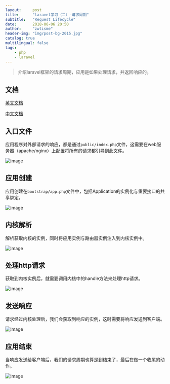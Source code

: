 ```yaml
---
layout:     post
title:      "laravel学习（二）-请求周期"
subtitle:   "Request Lifecycle"
date:       2018-06-06 20:50
author:     "zwtisme"
header-img: "img/post-bg-2015.jpg"
catalog: true
multilingual: false
tags:
    - php
    - laravel
---
```

> 介绍laravel框架的请求周期，应用是如果处理请求，并返回响应的。

## 文档

[英文文档](https://laravel.com/docs/5.6/lifecycle)

[中文文档](https://laravel-china.org/docs/laravel/5.6/lifecycle/1358)

## 入口文件

<p>
应用程序对外部请求的响应，都是通过<code>public/index.php</code>文件，这需要在web服务器（apache/nginx）上配置将所有的请求都引导到此文件。
</p>


![image]({{site.url}}/img/2018-06-06-2-laravel-study-request-lifecycle/2018-07-01_114410.png?raw=true)

## 应用创建

<p>
应用创建在<code>bootstrap/app.php</code>文件中，包括Application的实例化与重要接口的共享绑定。
</p>

![image]({{site.url}}/img/2018-06-06-2-laravel-study-request-lifecycle/20180701154421.png?raw=true)

## 内核解析

<p>
解析获取内核的实例，同时将应用实例与路由器实例注入到内核实例中。
</p>

![image]({{site.url}}/img/2018-06-06-2-laravel-study-request-lifecycle/20180704104932.png?raw=true)

## 处理http请求

<p>
获取到内核实例后，就需要调用内核中的handle方法来处理http请求。
</p>

![image]({{site.url}}/img/2018-06-06-2-laravel-study-request-lifecycle/20180704104955.png?raw=true)

## 发送响应

<p>
请求经过内核处理后，我们会获取到响应的实例，这时需要将响应发送到客户端。
</p>

![image]({{site.url}}/img/2018-06-06-2-laravel-study-request-lifecycle/20180701164414.png?raw=true)

## 应用结束

<p>
当响应发送给客户端后，我们的请求周期也算是到结束了，最后在做一个收尾的动作。
</p>

![image]({{site.url}}/img/2018-06-06-2-laravel-study-request-lifecycle/20180701165015.png?raw=true)
